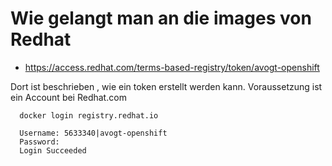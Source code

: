 # Wie gelangt man an die images von Redhat

- https://access.redhat.com/terms-based-registry/token/avogt-openshift

Dort ist beschrieben , wie ein token erstellt werden kann. Voraussetzung ist ein Account bei Redhat.com


      docker login registry.redhat.io

      Username: 5633340|avogt-openshift
      Password:
      Login Succeeded